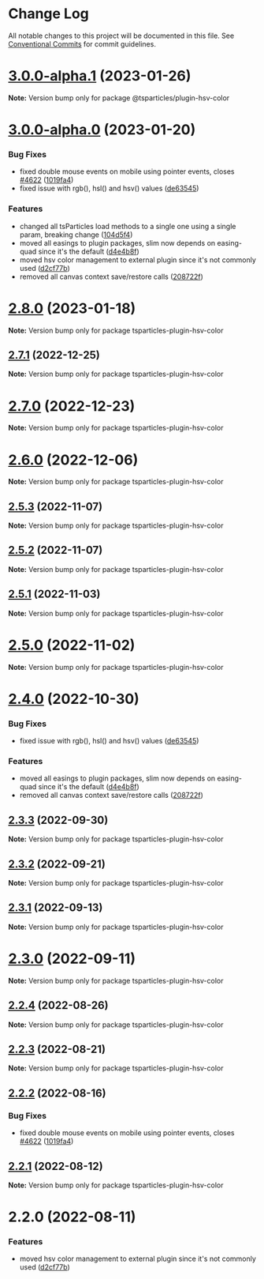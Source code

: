 # Change Log

All notable changes to this project will be documented in this file.
See [Conventional Commits](https://conventionalcommits.org) for commit guidelines.

# [3.0.0-alpha.1](https://github.com/matteobruni/tsparticles/compare/v3.0.0-alpha.0...v3.0.0-alpha.1) (2023-01-26)

**Note:** Version bump only for package @tsparticles/plugin-hsv-color

# [3.0.0-alpha.0](https://github.com/matteobruni/tsparticles/compare/v2.0.0-alpha.0...v3.0.0-alpha.0) (2023-01-20)

### Bug Fixes

-   fixed double mouse events on mobile using pointer events, closes [#4622](https://github.com/matteobruni/tsparticles/issues/4622) ([1019fa4](https://github.com/matteobruni/tsparticles/commit/1019fa431f8a43cbd45d6adeb5adf94433e6e04b))
-   fixed issue with rgb(), hsl() and hsv() values ([de63545](https://github.com/matteobruni/tsparticles/commit/de635453b874cff34bc5bef6d0bdbe6cb83350bf))

### Features

-   changed all tsParticles load methods to a single one using a single param, breaking change ([104d5f4](https://github.com/matteobruni/tsparticles/commit/104d5f41d19611ef882be0ecc417c7f1e925fd31))
-   moved all easings to plugin packages, slim now depends on easing-quad since it's the default ([d4e4b8f](https://github.com/matteobruni/tsparticles/commit/d4e4b8f6685ab748e82322877bf1e9d2d23574d4))
-   moved hsv color management to external plugin since it's not commonly used ([d2cf77b](https://github.com/matteobruni/tsparticles/commit/d2cf77b6b4a81c09ed46c137941e7d6eddf5ea43))
-   removed all canvas context save/restore calls ([208722f](https://github.com/matteobruni/tsparticles/commit/208722f0a521246165b7cdc529dfbfbd7a3cf7eb))

# [2.8.0](https://github.com/matteobruni/tsparticles/compare/tsparticles-plugin-hsv-color@2.7.1...tsparticles-plugin-hsv-color@2.8.0) (2023-01-18)

**Note:** Version bump only for package tsparticles-plugin-hsv-color

## [2.7.1](https://github.com/matteobruni/tsparticles/compare/tsparticles-plugin-hsv-color@2.7.0...tsparticles-plugin-hsv-color@2.7.1) (2022-12-25)

**Note:** Version bump only for package tsparticles-plugin-hsv-color

# [2.7.0](https://github.com/matteobruni/tsparticles/compare/tsparticles-plugin-hsv-color@2.6.0...tsparticles-plugin-hsv-color@2.7.0) (2022-12-23)

**Note:** Version bump only for package tsparticles-plugin-hsv-color

# [2.6.0](https://github.com/matteobruni/tsparticles/compare/tsparticles-plugin-hsv-color@2.5.3...tsparticles-plugin-hsv-color@2.6.0) (2022-12-06)

**Note:** Version bump only for package tsparticles-plugin-hsv-color

## [2.5.3](https://github.com/matteobruni/tsparticles/compare/tsparticles-plugin-hsv-color@2.5.2...tsparticles-plugin-hsv-color@2.5.3) (2022-11-07)

**Note:** Version bump only for package tsparticles-plugin-hsv-color

## [2.5.2](https://github.com/matteobruni/tsparticles/compare/tsparticles-plugin-hsv-color@2.5.1...tsparticles-plugin-hsv-color@2.5.2) (2022-11-07)

**Note:** Version bump only for package tsparticles-plugin-hsv-color

## [2.5.1](https://github.com/matteobruni/tsparticles/compare/tsparticles-plugin-hsv-color@2.5.0...tsparticles-plugin-hsv-color@2.5.1) (2022-11-03)

**Note:** Version bump only for package tsparticles-plugin-hsv-color

# [2.5.0](https://github.com/matteobruni/tsparticles/compare/tsparticles-plugin-hsv-color@2.4.0...tsparticles-plugin-hsv-color@2.5.0) (2022-11-02)

**Note:** Version bump only for package tsparticles-plugin-hsv-color

# [2.4.0](https://github.com/matteobruni/tsparticles/compare/tsparticles-plugin-hsv-color@2.3.3...tsparticles-plugin-hsv-color@2.4.0) (2022-10-30)

### Bug Fixes

-   fixed issue with rgb(), hsl() and hsv() values ([de63545](https://github.com/matteobruni/tsparticles/commit/de635453b874cff34bc5bef6d0bdbe6cb83350bf))

### Features

-   moved all easings to plugin packages, slim now depends on easing-quad since it's the default ([d4e4b8f](https://github.com/matteobruni/tsparticles/commit/d4e4b8f6685ab748e82322877bf1e9d2d23574d4))
-   removed all canvas context save/restore calls ([208722f](https://github.com/matteobruni/tsparticles/commit/208722f0a521246165b7cdc529dfbfbd7a3cf7eb))

## [2.3.3](https://github.com/matteobruni/tsparticles/compare/tsparticles-plugin-hsv-color@2.3.2...tsparticles-plugin-hsv-color@2.3.3) (2022-09-30)

**Note:** Version bump only for package tsparticles-plugin-hsv-color

## [2.3.2](https://github.com/matteobruni/tsparticles/compare/tsparticles-plugin-hsv-color@2.3.1...tsparticles-plugin-hsv-color@2.3.2) (2022-09-21)

**Note:** Version bump only for package tsparticles-plugin-hsv-color

## [2.3.1](https://github.com/matteobruni/tsparticles/compare/tsparticles-plugin-hsv-color@2.3.0...tsparticles-plugin-hsv-color@2.3.1) (2022-09-13)

**Note:** Version bump only for package tsparticles-plugin-hsv-color

# [2.3.0](https://github.com/matteobruni/tsparticles/compare/tsparticles-plugin-hsv-color@2.2.4...tsparticles-plugin-hsv-color@2.3.0) (2022-09-11)

**Note:** Version bump only for package tsparticles-plugin-hsv-color

## [2.2.4](https://github.com/matteobruni/tsparticles/compare/tsparticles-plugin-hsv-color@2.2.2...tsparticles-plugin-hsv-color@2.2.4) (2022-08-26)

**Note:** Version bump only for package tsparticles-plugin-hsv-color

## [2.2.3](https://github.com/matteobruni/tsparticles/compare/tsparticles-plugin-hsv-color@2.2.2...tsparticles-plugin-hsv-color@2.2.3) (2022-08-21)

**Note:** Version bump only for package tsparticles-plugin-hsv-color

## [2.2.2](https://github.com/matteobruni/tsparticles/compare/tsparticles-plugin-hsv-color@2.2.1...tsparticles-plugin-hsv-color@2.2.2) (2022-08-16)

### Bug Fixes

-   fixed double mouse events on mobile using pointer events, closes [#4622](https://github.com/matteobruni/tsparticles/issues/4622) ([1019fa4](https://github.com/matteobruni/tsparticles/commit/1019fa431f8a43cbd45d6adeb5adf94433e6e04b))

## [2.2.1](https://github.com/matteobruni/tsparticles/compare/tsparticles-plugin-hsv-color@2.2.0...tsparticles-plugin-hsv-color@2.2.1) (2022-08-12)

**Note:** Version bump only for package tsparticles-plugin-hsv-color

# 2.2.0 (2022-08-11)

### Features

-   moved hsv color management to external plugin since it's not commonly used ([d2cf77b](https://github.com/matteobruni/tsparticles/commit/d2cf77b6b4a81c09ed46c137941e7d6eddf5ea43))
